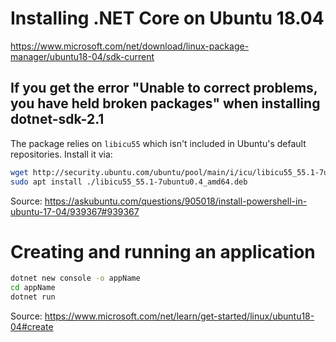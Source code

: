# Installing .NET Core on Ubuntu 18.04
https://www.microsoft.com/net/download/linux-package-manager/ubuntu18-04/sdk-current

## If you get the error "Unable to correct problems, you have held broken packages" when installing dotnet-sdk-2.1
The package relies on `libicu55` which isn't included in Ubuntu's default repositories. Install it via:
```bash
wget http://security.ubuntu.com/ubuntu/pool/main/i/icu/libicu55_55.1-7ubuntu0.4_amd64.deb
sudo apt install ./libicu55_55.1-7ubuntu0.4_amd64.deb
```
Source: https://askubuntu.com/questions/905018/install-powershell-in-ubuntu-17-04/939367#939367

# Creating and running an application

```bash
dotnet new console -o appName
cd appName
dotnet run
```
Source: https://www.microsoft.com/net/learn/get-started/linux/ubuntu18-04#create